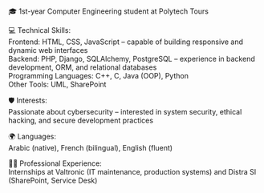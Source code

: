 🎓 1st-year Computer Engineering student at Polytech Tours <br>

💻 Technical Skills:<br>
  Frontend: HTML, CSS, JavaScript – capable of building responsive and dynamic web interfaces<br>
  Backend: PHP, Django, SQLAlchemy, PostgreSQL – experience in backend development, ORM, and relational databases<br>
  Programming Languages: C++, C, Java (OOP), Python<br>
  Other Tools: UML, SharePoint<br>
  
🛡️ Interests:<br>
  Passionate about cybersecurity – interested in system security, ethical hacking, and secure development practices<br>
  
🌍 Languages:<br>
  Arabic (native), French (bilingual), English (fluent)<br>
  
🧑‍💼 Professional Experience:<br>
    Internships at Valtronic (IT maintenance, production systems) and Distra SI (SharePoint, Service Desk)<br>
